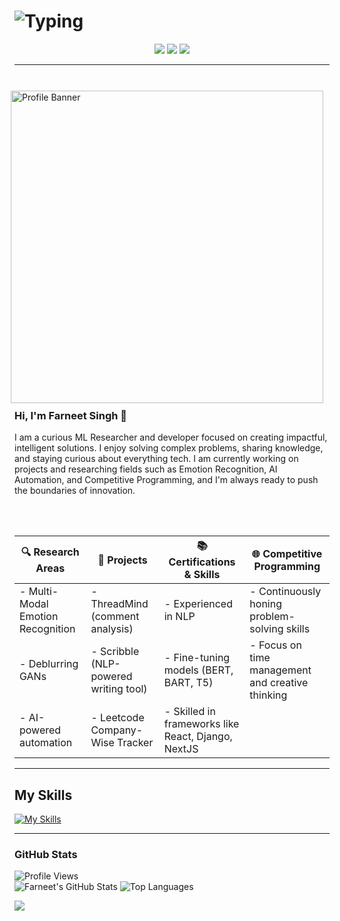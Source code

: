 # ![Typing](https://readme-typing-svg.demolab.com?font=Fira+Code&weight=500&size=26&pause=1000&color=FFCC00&center=true&vCenter=true&width=550&lines=The+Force+will+be+with+you%2C+always.)


<div align="center">

[![](https://skillicons.dev/icons?i=linkedin)](https://www.linkedin.com/in/farneet-singh-6b155b208/)
[![](https://skillicons.dev/icons?i=github)](https://github.com/farneet24)
[![](https://skillicons.dev/icons?i=webflow)](https://farneet-singh.webflow.io/)

</div>


---
<br>
<img align="right" width="500" src="star-wars-gif-1.gif" alt="Profile Banner" style="padding:10px;"/>
<br>

### Hi, I'm Farneet Singh 👋

I am a curious ML Researcher and developer focused on creating impactful, intelligent solutions. I enjoy solving complex problems, sharing knowledge, and staying curious about everything tech.
I am currently working on projects and researching fields such as Emotion Recognition, AI Automation, and Competitive Programming, and I'm always ready to push the boundaries of innovation.

<br>
<br>

| 🔍 **Research Areas**                       | 🚀 **Projects**                                 | 📚 **Certifications & Skills**                     | 🌐 **Competitive Programming**            |
|--------------------------------------------|-------------------------------------------------|----------------------------------------------------|------------------------------------------|
| - Multi-Modal Emotion Recognition          | - ThreadMind (comment analysis)                 | - Experienced in NLP                               | - Continuously honing problem-solving skills |
| - Deblurring GANs                          | - Scribble (NLP-powered writing tool)           | - Fine-tuning models (BERT, BART, T5)              | - Focus on time management and creative thinking |
| - AI-powered automation                    | - Leetcode Company-Wise Tracker                 | - Skilled in frameworks like React, Django, NextJS | |

---

## My Skills
[![My Skills](https://skillicons.dev/icons?i=python,c,cpp,js,pytorch,tensorflow,react,django,nextjs,postgres,r,sklearn,mysql,flask,gcp,aws,opencv,selenium,docker,git,bootstrap,arduino,raspberrypi)](https://skillicons.dev)

---

### GitHub Stats
![Profile Views](https://komarev.com/ghpvc/?username=farneet24&label=Profile%20views&color=0e75b6&style=for-the-badge)
<br>
![Farneet's GitHub Stats](https://github-readme-stats.vercel.app/api?username=farneet24&show_icons=true&theme=radical)
![Top Languages](https://github-readme-stats.vercel.app/api/top-langs/?username=farneet24&layout=compact&theme=radical&hide=jupyter%20notebook)

![](https://raw.githubusercontent.com/mayhemantt/mayhemantt/Update/svg/Bottom.svg)

